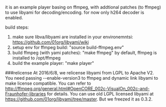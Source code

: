 it is an example player basing on ffmpeg, with addtional patches (to ffmpeg) to use libyami for decoding/encoding.
for now only h264 decoder is enabled.

build steps:
1. make sure libva/libyami are installed in your environemntsi: https://github.com/01org/libyami/wiki
2. setup env for ffmpeg build: "source build-ffmpeg.env"
3. build ffmpeg (with yami patches): "make ffmpeg"
   by default, ffmpeg is installed to /opt/ffmpeg
4. build the example player: "make player"


###relicense
At 2016/6/8, we relicense libyami from LGPL to Apache V2. You need passing --enable-version3 to ffmpeg and dynamic link libyami to make license compatible.
You can refer to http://ffmpeg.org/general.html#OpenCORE_002c-VisualOn_002c-and-Fraunhofer-libraries for details.
You can use old LGPL licensed libyami at https://github.com/01org/libyami/tree/master. But we freezed it as 0.3.2.